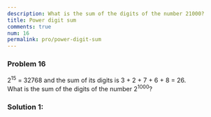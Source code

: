 ```yaml
---
description: What is the sum of the digits of the number 21000?
title: Power digit sum
comments: true
num: 16
permalink: pro/power-digit-sum
---
```

<div class='problem'>
<h3>Problem 16</h3>
  <p>2<sup>15</sup> = 32768 and the sum of its digits is 3 + 2 + 7 + 6 + 8 = 26.
    <br>What is the sum of the digits of the number 2<sup>1000</sup>?</p>
</div>   

### Solution 1:   
